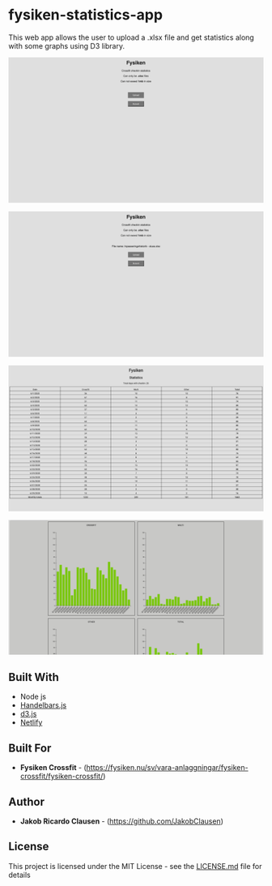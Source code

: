 # fysiken-statistics-app

This web app allows the user to upload a .xlsx file and get statistics along with some graphs using D3 library. 

<p align="center">
<img src="/gitImg/one.png" alt="Statistic app" width="738">
</p>     
     
<p align="center">         
 <img src="/gitImg/two.png" alt="Statistic app" width="738">
</p>

<p align="center">
<img src="/gitImg/three.png" alt="Statistic app" width="738">
</p>     
     
<p align="center">         
 <img src="/gitImg/four.png" alt="Statistic app" width="738">
</p>



## Built With

* Node js
* [Handelbars.js](https://handlebarsjs.com/)
* [d3.js](https://d3js.org/)
* [Netlify](https://www.netlify.com/)

## Built For

* **Fysiken Crossfit** - (https://fysiken.nu/sv/vara-anlaggningar/fysiken-crossfit/fysiken-crossfit/)

## Author

* **Jakob Ricardo Clausen** - (https://github.com/JakobClausen)

## License

This project is licensed under the MIT License - see the [LICENSE.md](LICENSE.md) file for details
